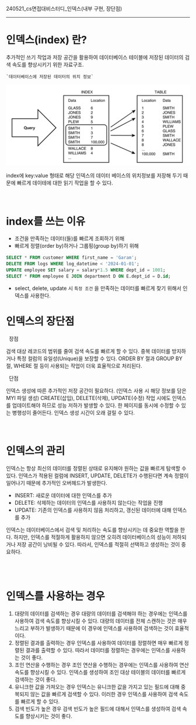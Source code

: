 240521_cs면접대비스터디_인덱스(내부 구현, 장단점)

---

# 인덱스(index) 란?

추가적인 쓰기 작업과 저장 공간을 활용하여 데이터베이스 테이블에 저장된 데이터의 검색 속도를 향상시키기 위한 자료구조.

    `데이터베이스에 저장된 데이터의 위치 정보`

![alt text](img/DB_index_01.png)

index에 key:value 형태로 해당 인덱스의 데이터 베이스의 위치정보를 저장해 두기 때문에 빠르게 데이테에 대한 읽기 작업을 할 수 있다.
<br>
<br>
<br>

# index를 쓰는 이유
- 조건을 만족하는 데이터(들)를 빠르게 조회하기 위해
- 빠르게 정렬(order by)하거나 그룹핑(group by)하기 위해

```sql
SELECT * FROM customer WHERE first_name = 'Garam';
DELETE FROM logs WHERE log_datetime < '2024-01-01';
UPDATE employee SET salary = salary*1.5 WHERE dept_id = 1001;
SELECT * FROM employee E JOIN department D ON E.dept_id = D.id;
```
- select, delete, update 시 `특정 조건` 을 만족하는 데이터를 빠르게 찾기 위해서 인덱스를 사용한다.


# 인덱스의 장단점
 
장점

검색 대상 레코드의 범위를 줄여 검색 속도를 빠르게 할 수 있다.
중복 데이터를 방지하거나 특정 컬럼의 유일성(Unique)을 보장할 수 있다.
ORDER BY 절과 GROUP BY 절, WHERE 절 등이 사용되는 작업이 더욱 효율적으로 처리된다.

 
단점

인덱스 생성에 따른 추가적인 저장 공간이 필요하다. (인덱스 사용 시 해당 정보를 담은 MYI 파일 생성)
CREATE(삽입), DELETE(삭제), UPDATE(수정) 작업 시에도 인덱스를 업데이트해야 하므로 성능 저하가 발생할 수 있다.
한 페이지를 동시에 수정할 수 있는 병행성이 줄어든다.
인덱스 생성 시간이 오래 걸릴 수 있다.
<br>
<br>
<br>

# 인덱스의 관리
인덱스는 항상 최신의 데이터를 정렬된 상태로 유지해야 원하는 값을 빠르게 탐색할 수 있다.
인덱스가 적용된 컬럼에 INSERT, UPDATE, DELETE가 수행된다면 계속 정렬이 일어나기 때문에 추가적인 오버헤드가 발생한다.
- INSERT: 새로운 데이터에 대한 인덱스를 추가
- DELETE: 삭제하는 데이터의 인덱스를 사용하지 않는다는 작업을 진행
- UPDATE: 기존의 인덱스를 사용하지 않음 처리하고, 갱신된 데이터에 대해 인덱스를 추가


인덱스는 데이터베이스에서 검색 및 처리하는 속도를 향상시키는 데 중요한 역할을 한다. 하지만, 인덱스를 적절하게 활용하지 않으면 오히려 데이터베이스의 성능이 저하되거나 저장 공간이 낭비될 수 있다.
따라서, 인덱스를 적절히 선택하고 생성하는 것이 중요하다.
<br>
<br>
<br>
 
# 인덱스를 사용하는 경우
1. 대량의 데이터를 검색하는 경우
대량의 데이터를 검색해야 하는 경우에는 인덱스를 사용하여 검색 속도를 향상시킬 수 있다. 대량의 데이터를 전체 스캔하는 것은 매우 느리고 부하가 발생하기 때문에 이 경우에 인덱스를 사용하여 검색하는 것이 효율적이다.
 
1. 정렬된 결과를 출력하는 경우
인덱스를 사용하여 데이터를 정렬하면 매우 빠르게 정렬된 결과를 출력할 수 있다. 따라서 데이터를 정렬하는 경우에는 인덱스를 사용하는 것이 좋다.
 
1. 조인 연산을 수행하는 경우
조인 연산을 수행하는 경우에는 인덱스를 사용하여 연산 속도를 향상시킬 수 있다. 인덱스를 생성하여 조인 대상 테이블의 데이터를 빠르게 검색하는 것이 좋다.
 
1. 유니크한 값을 가져오는 경우
인덱스는 유니크한 값을 가지고 있는 필드에 대해 중복되지 않는 값을 빠르게 검색할 수 있다. 이러한 경우 인덱스를 사용하여 검색 속도를 빠르게 할 수 있다.
 
1. 검색 빈도가 높은 경우
검색 빈도가 높은 필드에 대해서 인덱스를 생성하여 검색 속도를 향상시키는 것이 좋다.

